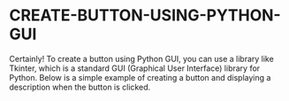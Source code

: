 # CREATE-BUTTON-USING-PYTHON-GUI
Certainly! To create a button using Python GUI, you can use a library like Tkinter, which is a standard GUI (Graphical User Interface) library for Python. Below is a simple example of creating a button and displaying a description when the button is clicked.
